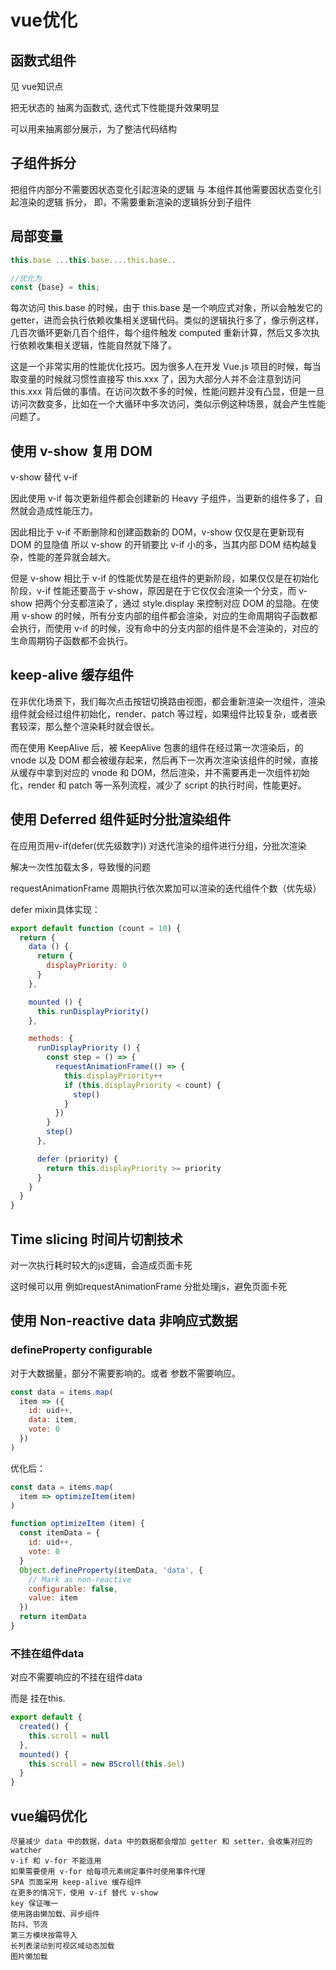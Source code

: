 # vue优化


## 函数式组件

见 vue知识点

把无状态的 抽离为函数式, 迭代式下性能提升效果明显

可以用来抽离部分展示，为了整洁代码结构

## 子组件拆分

把组件内部分不需要因状态变化引起渲染的逻辑 与 本组件其他需要因状态变化引起渲染的逻辑 拆分， 即，不需要重新渲染的逻辑拆分到子组件

## 局部变量

```js
this.base ...this.base....this.base..

//优化为
const {base} = this;
```

每次访问 this.base 的时候，由于 this.base 是一个响应式对象，所以会触发它的 getter，进而会执行依赖收集相关逻辑代码。类似的逻辑执行多了，像示例这样，几百次循环更新几百个组件，每个组件触发 computed 重新计算，然后又多次执行依赖收集相关逻辑，性能自然就下降了。

这是一个非常实用的性能优化技巧。因为很多人在开发 Vue.js 项目的时候，每当取变量的时候就习惯性直接写 this.xxx 了，因为大部分人并不会注意到访问 this.xxx 背后做的事情。在访问次数不多的时候，性能问题并没有凸显，但是一旦访问次数变多，比如在一个大循环中多次访问，类似示例这种场景，就会产生性能问题了。

## 使用 v-show 复用 DOM

v-show 替代 v-if

因此使用 v-if 每次更新组件都会创建新的 Heavy 子组件，当更新的组件多了，自然就会造成性能压力。

因此相比于 v-if 不断删除和创建函数新的 DOM，v-show 仅仅是在更新现有 DOM 的显隐值
所以 v-show 的开销要比 v-if 小的多，当其内部 DOM 结构越复杂，性能的差异就会越大。

但是 v-show 相比于 v-if 的性能优势是在组件的更新阶段，如果仅仅是在初始化阶段，v-if 性能还要高于 v-show，原因是在于它仅仅会渲染一个分支，而 v-show 把两个分支都渲染了，通过 style.display 来控制对应 DOM 的显隐。在使用 v-show 的时候，所有分支内部的组件都会渲染，对应的生命周期钩子函数都会执行，而使用 v-if 的时候，没有命中的分支内部的组件是不会渲染的，对应的生命周期钩子函数都不会执行。

## keep-alive 缓存组件

在非优化场景下，我们每次点击按钮切换路由视图，都会重新渲染一次组件，渲染组件就会经过组件初始化，render、patch 等过程，如果组件比较复杂，或者嵌套较深，那么整个渲染耗时就会很长。

而在使用 KeepAlive 后，被 KeepAlive 包裹的组件在经过第一次渲染后，的 vnode 以及 DOM 都会被缓存起来，然后再下一次再次渲染该组件的时候，直接从缓存中拿到对应的 vnode 和 DOM，然后渲染，并不需要再走一次组件初始化，render 和 patch 等一系列流程，减少了 script 的执行时间，性能更好。

## 使用 Deferred 组件延时分批渲染组件

在应用页用v-if(defer(优先级数字)) 对迭代渲染的组件进行分组，分批次渲染

解决一次性加载太多，导致慢的问题

requestAnimationFrame 周期执行依次累加可以渲染的迭代组件个数（优先级）

defer mixin具体实现：

```js
export default function (count = 10) {
  return {
    data () {
      return {
        displayPriority: 0
      }
    },

    mounted () {
      this.runDisplayPriority()
    },

    methods: {
      runDisplayPriority () {
        const step = () => {
          requestAnimationFrame(() => {
            this.displayPriority++
            if (this.displayPriority < count) {
              step()
            }
          })
        }
        step()
      },

      defer (priority) {
        return this.displayPriority >= priority
      }
    }
  }
}
```

## Time slicing 时间片切割技术

对一次执行耗时较大的js逻辑，会造成页面卡死

这时候可以用 例如requestAnimationFrame 分批处理js，避免页面卡死

## 使用 Non-reactive data 非响应式数据

### defineProperty configurable

对于大数据量，部分不需要影响的。或者 参数不需要响应。

```js
const data = items.map(
  item => ({
    id: uid++,
    data: item,
    vote: 0
  })
)
```

优化后：

```js
const data = items.map(
  item => optimizeItem(item)
)

function optimizeItem (item) {
  const itemData = {
    id: uid++,
    vote: 0
  }
  Object.defineProperty(itemData, 'data', {
    // Mark as non-reactive
    configurable: false,
    value: item
  })
  return itemData
}
```

### 不挂在组件data

对应不需要响应的不挂在组件data

而是 挂在this.

```js
export default {
  created() {
    this.scroll = null
  },
  mounted() {
    this.scroll = new BScroll(this.$el)
  }
}
```

## vue编码优化

```
尽量减少 data 中的数据，data 中的数据都会增加 getter 和 setter，会收集对应的 watcher
v-if 和 v-for 不能连用
如果需要使用 v-for 给每项元素绑定事件时使用事件代理
SPA 页面采用 keep-alive 缓存组件
在更多的情况下，使用 v-if 替代 v-show
key 保证唯一
使用路由懒加载、异步组件
防抖、节流
第三方模块按需导入
长列表滚动到可视区域动态加载
图片懒加载
```
